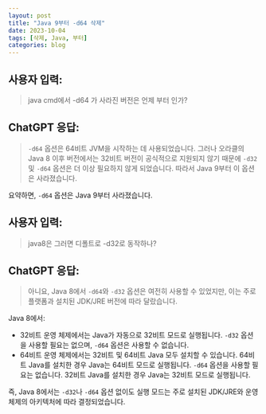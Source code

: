 ```yaml
---
layout: post
title: "Java 9부터 -d64 삭제"
date: 2023-10-04
tags: [삭제, Java, 부터]
categories: blog
---
```


## 사용자 입력:
> java cmd에서  -d64 가 사라진 버전은 언제 부터 인가?

## ChatGPT 응답:
> `-d64` 옵션은 64비트 JVM을 시작하는 데 사용되었습니다. 그러나 오라클의 Java 8 이후 버전에서는 32비트 버전이 공식적으로 지원되지 않기 때문에 `-d32` 및 `-d64` 옵션은 더 이상 필요하지 않게 되었습니다. 따라서 Java 9부터 이 옵션은 사라졌습니다.

요약하면, `-d64` 옵션은 Java 9부터 사라졌습니다.

## 사용자 입력:
> java8은 그러면 디폴트로 -d32로 동작하나?

## ChatGPT 응답:
> 아니요, Java 8에서 `-d64`와 `-d32` 옵션은 여전히 사용할 수 있었지만, 이는 주로 플랫폼과 설치된 JDK/JRE 버전에 따라 달랐습니다.

Java 8에서:

- 32비트 운영 체제에서는 Java가 자동으로 32비트 모드로 실행됩니다. `-d32` 옵션을 사용할 필요는 없으며, `-d64` 옵션은 사용할 수 없습니다.
- 64비트 운영 체제에서는 32비트 및 64비트 Java 모두 설치할 수 있습니다. 64비트 Java를 설치한 경우 Java는 64비트 모드로 실행됩니다. `-d64` 옵션을 사용할 필요는 없습니다. 32비트 Java를 설치한 경우 Java는 32비트 모드로 실행됩니다.

즉, Java 8에서는 `-d32`나 `-d64` 옵션 없이도 실행 모드는 주로 설치된 JDK/JRE와 운영 체제의 아키텍처에 따라 결정되었습니다.

